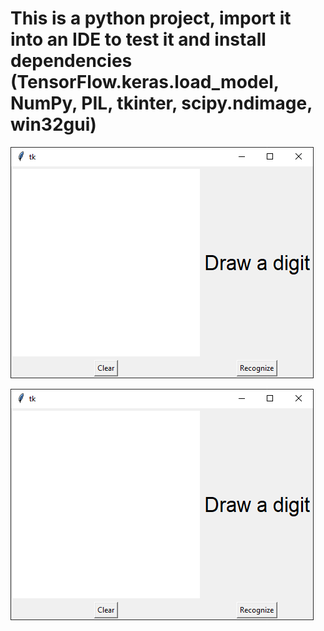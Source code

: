 # This is a python project, import it into an IDE to test it and install dependencies (TensorFlow.keras.load_model, NumPy, PIL, tkinter, scipy.ndimage, win32gui)
![Ready to go](https://github.com/DavidHelmeczi/DigitRec-NeuralNetwork/blob/master/image1.png)

![The wonders of pre-processing](https://github.com/DavidHelmeczi/DigitRec-NeuralNetwork/blob/master/image.png)


